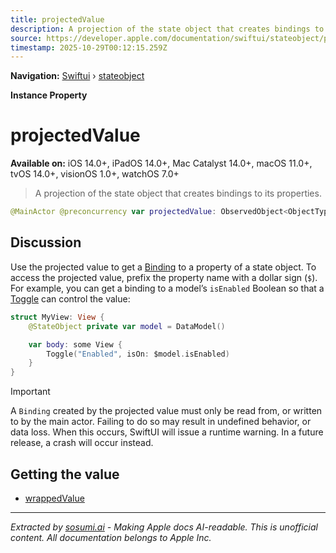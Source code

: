 ```yaml
---
title: projectedValue
description: A projection of the state object that creates bindings to its properties.
source: https://developer.apple.com/documentation/swiftui/stateobject/projectedvalue
timestamp: 2025-10-29T00:12:15.259Z
---
```


**Navigation:** [Swiftui](/documentation/swiftui) › [stateobject](/documentation/swiftui/stateobject)

**Instance Property**

# projectedValue

**Available on:** iOS 14.0+, iPadOS 14.0+, Mac Catalyst 14.0+, macOS 11.0+, tvOS 14.0+, visionOS 1.0+, watchOS 7.0+

> A projection of the state object that creates bindings to its properties.

```swift
@MainActor @preconcurrency var projectedValue: ObservedObject<ObjectType>.Wrapper { get }
```

## Discussion

Use the projected value to get a [Binding](/documentation/swiftui/binding) to a property of a state object. To access the projected value, prefix the property name with a dollar sign (`$`). For example, you can get a binding to a model’s `isEnabled` Boolean so that a [Toggle](/documentation/swiftui/toggle) can control the value:

```swift
struct MyView: View {
    @StateObject private var model = DataModel()

    var body: some View {
        Toggle("Enabled", isOn: $model.isEnabled)
    }
}
```

> [!IMPORTANT]
> A `Binding` created by the projected value must only be read from, or written to by the main actor. Failing to do so may result in undefined behavior, or data loss. When this occurs, SwiftUI will issue a runtime warning. In a future release, a crash will occur instead.

## Getting the value

- [wrappedValue](/documentation/swiftui/stateobject/wrappedvalue)

---

*Extracted by [sosumi.ai](https://sosumi.ai) - Making Apple docs AI-readable.*
*This is unofficial content. All documentation belongs to Apple Inc.*
